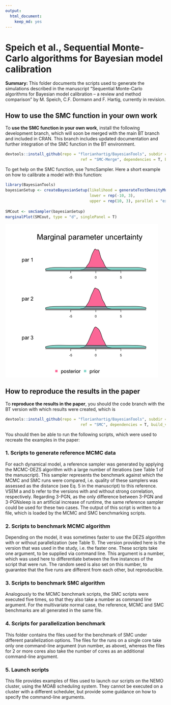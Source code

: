 ```yaml
---
output: 
  html_document: 
    keep_md: yes
---
```







# Speich et al., Sequential Monte-Carlo algorithms for Bayesian model calibration

**Summary:** This folder documents the scripts used to generate the simulations described in the manuscript “Sequential Monte-Carlo algorithms for Bayesian model calibration – a review and method comparison” by M. Speich, C.F. Dormann and F. Hartig, currently in revision.


## How to use the SMC function in your own work

To **use the SMC function in your own work**, install the following development branch, which will soon be merged with the main BT branch and included in CRAN. This branch includes updated documentation and further integration of the SMC function in the BT environment. 


```r
devtools::install_github(repo = "florianhartig/BayesianTools", subdir = "BayesianTools", 
                                 ref = "SMC-Merge", dependencies = T, build_vignettes = F)
```

To get help on the SMC function, use ?smcSampler. Here a short example on how to calibrate a model with this function:


```r
library(BayesianTools)
bayesianSetup <- createBayesianSetup(likelihood = generateTestDensityMultiNormal(), 
                                     lower = rep(-10, 3),
                                     upper = rep(10, 3), parallel = "external")

SMCout <- smcSampler(bayesianSetup)
marginalPlot(SMCout, type = "d", singlePanel = T)
```

![](readme_files/figure-html/unnamed-chunk-3-1.png)<!-- -->

## How to reproduce the results in the paper

To **reproduce the results in the paper**, you should the code branch with the BT version with which results were created, which is 


```r
devtools::install_github(repo = "florianhartig/BayesianTools", subdir = "BayesianTools", 
                                 ref = "SMC", dependencies = T, build_vignettes = F)
```

You should then be able to run the following scripts, which were used to recreate the examples in the paper: 

### 1.	Scripts to generate reference MCMC data

For each dynamical model, a reference sampler was generated by applying the MCMC-DEZS algorithm with a large number of iterations (see Table 1 of the manuscript). This sampler represents the benchmark against which the MCMC and SMC runs were compared, i.e. quality of these samplers was assessed as the distance (see Eq. 5 in the manuscript) to this reference. VSEM a and b refer to the versions with and without strong correlation, respectively. Regarding 3-PGN, as the only difference between 3-PGN and 3-PGNsleep is an artificial increase of runtime, the same reference sampler could be used for these two cases. The output of this script is written to a file, which is loaded by the MCMC and SMC benchmarking scripts.

### 2.	Scripts to benchmark MCMC algorithm

Depending on the model, it was sometimes faster to use the DEZS algorithm with or without parallelization (see Table 1). The version provided here is the version that was used in the study, i.e. the faster one. These scripts take one argument, to be supplied via command line. This argument is a number, which was used here to differentiate between the five instances of the script that were run. The random seed is also set on this number, to guarantee that the five runs are different from each other, but reproducible.

### 3.	Scripts to benchmark SMC algorithm

Analogously to the MCMC benchmark scripts, the SMC scripts were executed five times, so that they also take a number as command line argument. For the multivariate normal case, the reference, MCMC and SMC benchmarks are all generated in the same file.

### 4.	Scripts for parallelization benchmark

This folder contains the files used for the benchmark of SMC under different parallelization options. The files for the runs on a single core take only one command-line argument (run number, as above), whereas the files for 2 or more cores also take the number of cores as an additional command-line argument.

### 5.	Launch scripts

This file provides examples of files used to launch our scripts on the NEMO cluster, using the MOAB scheduling system. They cannot be executed on a cluster with a different scheduler, but provide some guidance on how to specify the command-line arguments.
